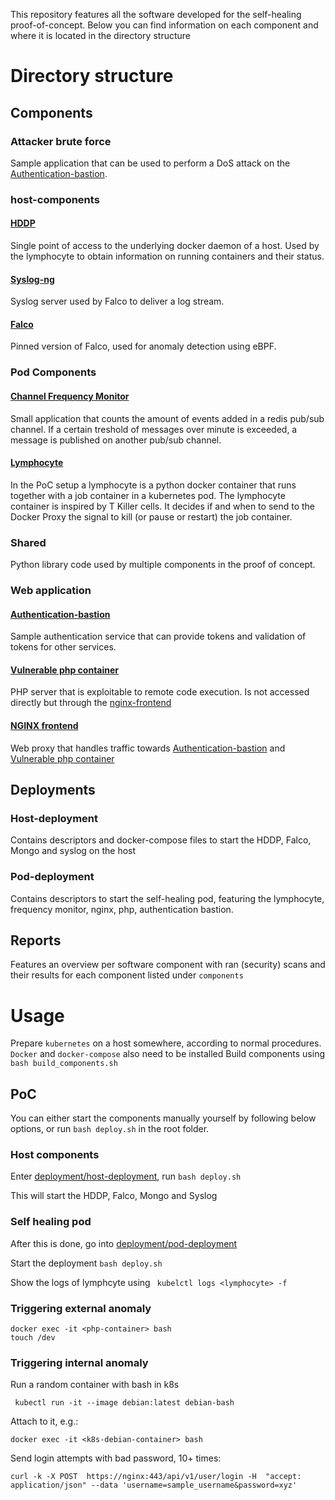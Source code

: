 This repository features all the software developed for the self-healing proof-of-concept. Below you can find information on each component and where it is located in the directory structure

# Directory structure
## Components
### Attacker brute force
Sample application that can be used to perform a DoS attack on the [Authentication-bastion](components/web-application/authentication-bastion).

### host-components
#### [HDDP](components/host-components/hddp)
Single point of access to the underlying docker daemon of a host. Used by the lymphocyte to obtain information on running containers and their status.

#### [Syslog-ng](components/host-components/syslog-ng)
Syslog server used by Falco to deliver a log stream. 

#### [Falco](components/host-components/falco)
Pinned version of Falco, used for anomaly detection using eBPF. 

### Pod  Components
#### [Channel Frequency Monitor](components/pod-components/redis-channel-monitor)
Small application that counts the amount of events added in a redis pub/sub channel.
If a certain treshold of messages over minute is exceeded, a message is published on another pub/sub channel.

#### [Lymphocyte](components/pod-components/lymphocyte)
In the PoC setup a lymphocyte is a python docker container that runs together with a job container in a kubernetes pod. The lymphocyte container is inspired by T Killer cells. It decides if and when to send to the Docker Proxy the signal to kill (or pause or restart) the job container.

### Shared
Python library code used by multiple components in the proof of concept.

### Web application
#### [Authentication-bastion](components/web-application/authentication-bastion)
Sample authentication service that can provide tokens and validation of tokens for other services.

#### [Vulnerable php container](components/web-application/vulnerable-php-container)
PHP server that is exploitable to remote code execution. Is not accessed directly but through the [nginx-frontend](components/web-application/nginx-frontend)

#### [NGINX frontend](components/web-application/nginx-frontend)
Web proxy that handles traffic towards [Authentication-bastion](components/web-application/authentication-bastion) and [Vulnerable php container](components/web-application/vulnerable-php-container)

## Deployments
### Host-deployment
Contains descriptors and docker-compose files to start the HDDP, Falco, Mongo and syslog on the host

### Pod-deployment
Contains descriptors to start the self-healing pod, featuring the lymphocyte, frequency monitor, nginx, php, authentication bastion.

## Reports
Features an overview per software component with ran (security) scans and their results for each component listed under `components`

# Usage
Prepare `kubernetes` on a host somewhere, according to normal procedures. `Docker` and `docker-compose` also need to be installed
Build components using `bash build_components.sh`

## PoC
You can either start the components manually yourself by following below options, or run `bash deploy.sh` in the root folder. 

### Host components
Enter [deployment/host-deployment](deployment/host-deployment), run `bash deploy.sh`

This will start the HDDP, Falco, Mongo and Syslog

### Self healing pod
After this is done, go into  [deployment/pod-deployment](deployment/pod-deployment)

Start the deployment `bash deploy.sh`

Show the logs of lymphcyte using ` kubelctl logs <lymphocyte> -f`


### Triggering external anomaly
```
docker exec -it <php-container> bash
touch /dev
```

### Triggering internal anomaly
Run a random container with bash in k8s
```
 kubectl run -it --image debian:latest debian-bash
```

Attach to it, e.g.:
``` 
docker exec -it <k8s-debian-container> bash
```

Send login attempts with bad password, 10+ times:
```
curl -k -X POST  https://nginx:443/api/v1/user/login -H  "accept: application/json" --data 'username=sample_username&password=xyz'
```